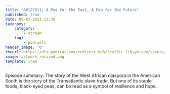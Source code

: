 ```yaml
---
title: "&#127911; A Pea for the Past, A Pea for the Future"
published: true
date: 09-03-2021 12:36
taxonomy:
    category:
        - stream
    tag:
        - podcasts
header_image: '0'
theurl: https://dts.podtrac.com/redirect.mp3/traffic.libsyn.com/secure/sfagravy/Black_Eyed_Peas_final_cut.mp3?dest-id=228971
image: artwork-resized.png
template: item
--- 
```

Episode summary: The story of the West African diaspora in the American South is the story of the Transatlantic slave trade. But one of its staple foods, black-eyed peas, can be read as a symbol of resilience and hope.

